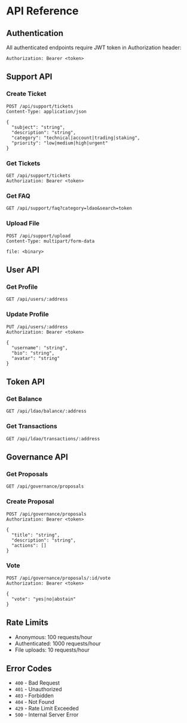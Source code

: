 # API Reference

## Authentication

All authenticated endpoints require JWT token in Authorization header:
```
Authorization: Bearer <token>
```

## Support API

### Create Ticket
```http
POST /api/support/tickets
Content-Type: application/json

{
  "subject": "string",
  "description": "string",
  "category": "technical|account|trading|staking",
  "priority": "low|medium|high|urgent"
}
```

### Get Tickets
```http
GET /api/support/tickets
Authorization: Bearer <token>
```

### Get FAQ
```http
GET /api/support/faq?category=ldao&search=token
```

### Upload File
```http
POST /api/support/upload
Content-Type: multipart/form-data

file: <binary>
```

## User API

### Get Profile
```http
GET /api/users/:address
```

### Update Profile
```http
PUT /api/users/:address
Authorization: Bearer <token>

{
  "username": "string",
  "bio": "string",
  "avatar": "string"
}
```

## Token API

### Get Balance
```http
GET /api/ldao/balance/:address
```

### Get Transactions
```http
GET /api/ldao/transactions/:address
```

## Governance API

### Get Proposals
```http
GET /api/governance/proposals
```

### Create Proposal
```http
POST /api/governance/proposals
Authorization: Bearer <token>

{
  "title": "string",
  "description": "string",
  "actions": []
}
```

### Vote
```http
POST /api/governance/proposals/:id/vote
Authorization: Bearer <token>

{
  "vote": "yes|no|abstain"
}
```

## Rate Limits

- Anonymous: 100 requests/hour
- Authenticated: 1000 requests/hour
- File uploads: 10 requests/hour

## Error Codes

- `400` - Bad Request
- `401` - Unauthorized
- `403` - Forbidden
- `404` - Not Found
- `429` - Rate Limit Exceeded
- `500` - Internal Server Error
